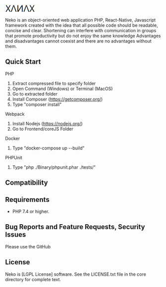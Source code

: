 
![Alt text](https://github.com/tactics6655/Clover-Framework/blob/main/Logo/logo.png)

Neko is an object-oriented web application PHP, React-Native, Javascript framework created with the idea that all possible code should be readable, concise and clear. Shortening can interfere with communication in groups that promote productivity but do not enjoy the same knowledge Advantages and disadvantages cannot coexist and there are no advantages without them. 

Quick Start
------------
PHP

1. Extract compressed file to specify folder
2. Open Command (Windows) or Terminal (MacOS)
3. Go to extracted folder
4. Install Composer (https://getcomposer.org/)
5. Type "composer install"

Webpack

1. Install Nodejs (https://nodejs.org/)
1. Go to Frontend/coreJS Folder

Docker

1. Type "docker-compose up --build"

PHPUnit

1. Type "php ./Binary/phpunit.phar ./tests/"

Compatibility
------------


Requirements
------------
- PHP 7.4 or higher.

Bug Reports and Feature Requests, Security Issues
-------------------------------------------------
Please use the GitHub

License
-------
Neko is [LGPL License] software. See the LICENSE.txt file in the core directory for complete text.
